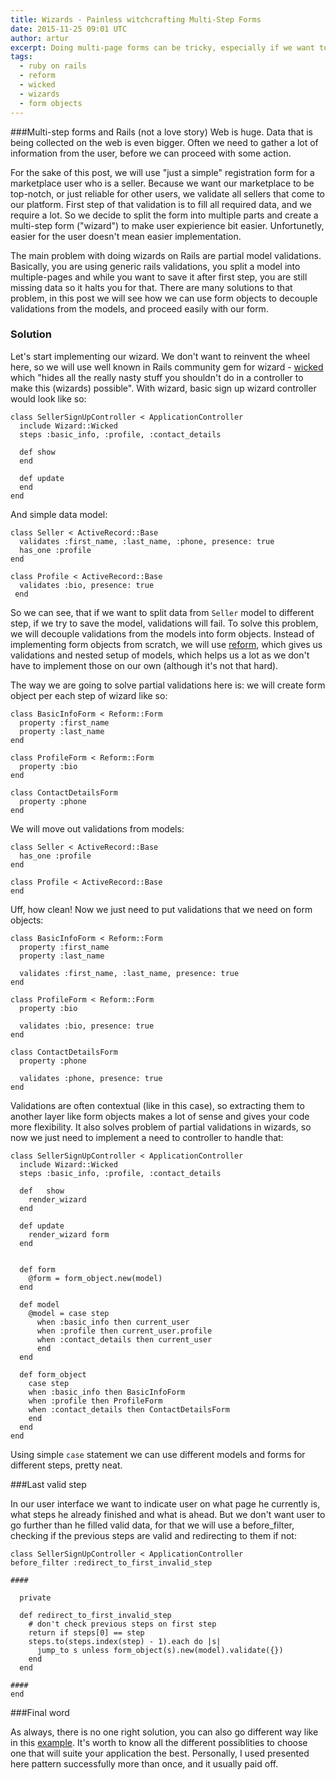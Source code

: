 ```yaml
---
title: Wizards - Painless witchcrafting Multi-Step Forms
date: 2015-11-25 09:01 UTC
author: artur
excerpt: Doing multi-page forms can be tricky, especially if we want to validate user input on each step. This solution decouples validations from models to form objects and sets you free.
tags:
  - ruby on rails
  - reform
  - wicked
  - wizards
  - form objects
---
```

###Multi-step forms and Rails (not a love story)
Web is huge. Data that is being collected on the web is even bigger. Often we need to gather a lot of information from the user, before we can proceed with some action. 

For the sake of this post, we will use "just a simple" registration form for a marketplace user who is a seller. Because we want our marketplace to be top-notch, or just reliable for other users, we validate all sellers that come to our platform. First step of that validation is to fill all required data, and we require a lot. So we decide to split the form into multiple parts and create a multi-step form ("wizard") to make user expierience bit easier. Unfortunetly, easier for the user doesn't mean easier implementation.

The main problem with doing wizards on Rails are partial model validations. Basically, you are using generic rails validations, you split a model into multiple-pages and while you want to save it after first step, you are still missing data so it halts you for that. There are many solutions to that problem, in this post we will see how we can use form objects to decouple validations from the models, and proceed easily with our form.

### Solution

Let's start implementing our wizard. We don't want to reinvent the wheel here, so we will use well known in Rails community gem for wizard - [wicked](https://github.com/schneems/wicked) which "hides all the really nasty stuff you shouldn't do in a controller to make this (wizards) possible". With wizard, basic sign up wizard controller would look like so:

```
class SellerSignUpController < ApplicationController
  include Wizard::Wicked
  steps :basic_info, :profile, :contact_details

  def show
  end
  
  def update
  end
end
```
And simple data model:

```
class Seller < ActiveRecord::Base
  validates :first_name, :last_name, :phone, presence: true
  has_one :profile
end

class Profile < ActiveRecord::Base
  validates :bio, presence: true
 end
```

So we can see, that if we want to split data from ```Seller``` model to different step, if we try to save the model, validations will fail.
To solve this problem, we will decouple validations from the models into form objects.
Instead of implementing form objects from scratch, we will use [reform](https://github.com/apotonick/reform), which gives us validations and nested setup of models, which helps us a lot as we don't have to implement those on our own (although it's not that hard). 

The way we are going to solve partial validations here is: we will create form object per each step of wizard like so:


```
class BasicInfoForm < Reform::Form
  property :first_name
  property :last_name
end

class ProfileForm < Reform::Form
  property :bio
end

class ContactDetailsForm
  property :phone
end
```

We will move out validations from models:

```
class Seller < ActiveRecord::Base
  has_one :profile
end

class Profile < ActiveRecord::Base
end
```

Uff, how clean! Now we just need to put validations that we need on form objects:

```
class BasicInfoForm < Reform::Form
  property :first_name
  property :last_name
  
  validates :first_name, :last_name, presence: true
end

class ProfileForm < Reform::Form
  property :bio
  
  validates :bio, presence: true
end

class ContactDetailsForm
  property :phone
  
  validates :phone, presence: true
end
```

Validations are often contextual (like in this case), so extracting them to another layer like form objects makes a lot of sense and gives your code more flexibility. It also solves problem of partial validations in wizards, so now we just need to implement a need to controller to handle that:

```
class SellerSignUpController < ApplicationController
  include Wizard::Wicked
  steps :basic_info, :profile, :contact_details

  def	show
    render_wizard
  end

  def update
    render_wizard form
  end


  def form
    @form = form_object.new(model)
  end
  
  def model
    @model = case step
      when :basic_info then current_user
      when :profile then current_user.profile
      when :contact_details then current_user
      end
  end
  
  def form_object
    case step
    when :basic_info then BasicInfoForm
    when :profile then ProfileForm
    when :contact_details then ContactDetailsForm
    end
  end
end
```

Using simple ```case``` statement we can use different models and forms for different steps, pretty neat.


###Last valid step

In our user interface we want to indicate user on what page he currently is, what steps he already finished and what is ahead. But we don't want user to go further than he filled valid data, for that we will use a before_filter, checking if the previous steps are valid and redirecting to them if not:

```
class SellerSignUpController < ApplicationController
before_filter :redirect_to_first_invalid_step

####

  private

  def redirect_to_first_invalid_step
  	# don't check previous steps on first step
    return if steps[0] == step
    steps.to(steps.index(step) - 1).each do |s|
      jump_to s unless form_object(s).new(model).validate({})
    end
  end

####
end
```

###Final word

As always, there is no one right solution, you can also go different way like in this [example](https://github.com/schneems/wicked/wiki/Building-Partial-Objects-Step-by-Step). It's worth to know all the different possiblities to choose one that will suite your application the best.
Personally, I used presented here pattern successfully more than once, and it usually paid off. 

